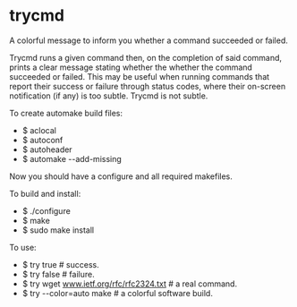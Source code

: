 # trycmd
A colorful message to inform you whether a command succeeded or failed.

Trycmd runs a given command then, on the completion of said command, prints
a clear message stating whether the whether the command succeeded or failed.
This may be useful when running commands that report their success or failure
through status codes, where their on-screen notification (if any) is too
subtle. Trycmd is not subtle.

To create automake build files:
- $ aclocal
- $ autoconf
- $ autoheader
- $ automake --add-missing

Now you should have a configure and all required makefiles.

To build and install:
- $ ./configure
- $ make
- $ sudo make install

To use:
- $ try true   # success.
- $ try false  # failure.
- $ try wget www.ietf.org/rfc/rfc2324.txt  # a real command.
- $ try --color=auto make  # a colorful software build.
